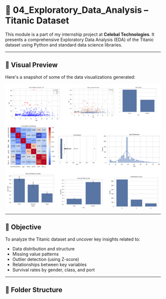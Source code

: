 # 🧪 04_Exploratory_Data_Analysis – Titanic Dataset

This module is a part of my internship project at **Celebal Technologies**. It presents a comprehensive Exploratory Data Analysis (EDA) of the Titanic dataset using Python and standard data science libraries.

---

## 📸 Visual Preview

Here's a snapshot of some of the data visualizations generated:

<img src="03_visuals_preview.png" alt="Titanic EDA Preview" width="800"/>

---

## 🎯 Objective

To analyze the Titanic dataset and uncover key insights related to:
- Data distribution and structure
- Missing value patterns
- Outlier detection (using Z-score)
- Relationships between key variables
- Survival rates by gender, class, and port

---

## 📁 Folder Structure
